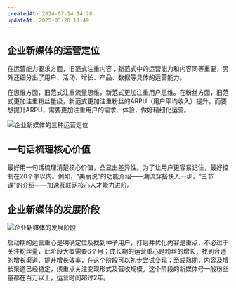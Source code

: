 ```yaml
---
createdAt: 2024-07-14 14:28
updateAt: 2025-03-20 11:49
---
```


<h2 class = "title">企业新媒体的运营定位</h2>
<p class = "paragraph" >在运营能力要求方面，旧范式注重内容；新范式中的运营能力和内容同等重要，另外还细分出了用户、活动、增长、产品、数据等具体的运营能力。</p>

在思维方面，旧范式注重流量思维，新范式更加注重用户思维。在粉丝方面，旧范式更加注重粉丝量级，新范式更加注重粉丝的ARPU（用户平均收入）提升。而要想提升ARPU，需要更加注重用户的需求、体验，做好精细化运营。</p>
<p class = "paragraph">
<img src="https://cdn.jsdelivr.net/gh/duanbiao2000/BlogGallery/picture/20240605172220.png" alt="企业新媒体的三种运营定位" class = "image">
</p>
<h2 class = "title">一句话梳理核心价值</h2>
<p class = "paragraph" >
最好用一句话梳理清楚核心价值，凸显出差异性。为了让用户更容易记住，最好控制在20个字以内。例如，“美丽说”的功能介绍——潮流穿搭快人一步，“三节课”的介绍——加速互联网核心人才能力进阶。</p>
<h2 class = "title">企业新媒体的发展阶段</h2>
<img src="https://cdn.jsdelivr.net/gh/duanbiao2000/BlogGallery/picture/20240605174018.png" alt="企业新媒体的发展阶段" class = "image" />
<p class = "paragraph" >
启动期的运营重心是明确定位及找到种子用户，打磨并优化内容是重点，不必过于关注粉丝量，此阶段大概需要6个月；成长期的运营重心是粉丝的增长，找到合适的增长渠道、提升增长效率，在这个阶段可以初步尝试变现；至成熟期，内容及增长渠道已经稳定，须重点关注变现形式及营收规模。这个阶段的新媒体号一般粉丝量都在百万以上，运营时间超过2年。</p>
